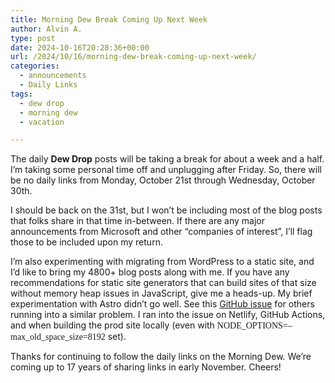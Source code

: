 ```yaml
---
title: Morning Dew Break Coming Up Next Week
author: Alvin A.
type: post
date: 2024-10-16T20:28:36+00:00
url: /2024/10/16/morning-dew-break-coming-up-next-week/
categories:
  - announcements
  - Daily Links
tags:
  - dew drop
  - morning dew
  - vacation

---
```

The daily **Dew Drop** posts will be taking a break for about a week and a half. I&#8217;m taking some personal time off and unplugging after Friday. So, there will be no daily links from Monday, October 21st through Wednesday, October 30th.

I should be back on the 31st, but I won&#8217;t be including most of the blog posts that folks share in that time in-between. If there are any major announcements from Microsoft and other &#8220;companies of interest&#8221;, I&#8217;ll flag those to be included upon my return.

I&#8217;m also experimenting with migrating from WordPress to a static site, and I&#8217;d like to bring my 4800+ blog posts along with me. If you have any recommendations for static site generators that can build sites of that size without memory heap issues in JavaScript, give me a heads-up. My brief experimentation with Astro didn&#8217;t go well. See this <a href="https://github.com/withastro/astro/issues/1711" target="_blank" rel="noopener">GitHub issue</a> for others running into a similar problem. I ran into the issue on Netlify, GitHub Actions, and when building the prod site locally (even with <font face="Consolas">NODE_OPTIONS=&#8211;max_old_space_size=8192</font> set).

Thanks for continuing to follow the daily links on the Morning Dew. We&#8217;re coming up to 17 years of sharing links in early November. Cheers!